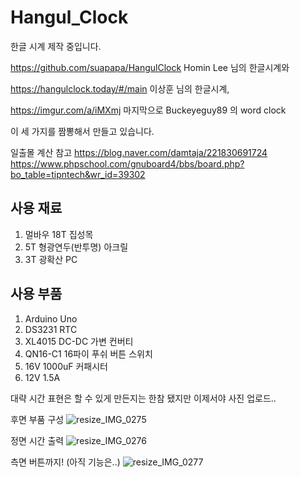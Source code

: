 # Hangul_Clock
한글 시계 제작 중입니다.

https://github.com/suapapa/HangulClock
Homin Lee 님의 한글시계와

https://hangulclock.today/#/main
이상훈 님의 한글시계,

https://imgur.com/a/iMXmj
마지막으로 Buckeyeguy89 의 word clock

이 세 가지를 짬뽕해서 만들고 있습니다.

일출몰 계산 참고
https://blog.naver.com/damtaja/221830691724
https://www.phpschool.com/gnuboard4/bbs/board.php?bo_table=tipntech&wr_id=39302

## 사용 재료
  1. 멀바우 18T 집성목
  2. 5T 형광연두(반투명) 아크릴
  3. 3T 광확산 PC

## 사용 부품
  1. Arduino Uno
  2. DS3231 RTC
  3. XL4015 DC-DC 가변 컨버티
  4. QN16-C1 16파이 푸쉬 버튼 스위치
  5. 16V 1000uF 커패시터
  6. 12V 1.5A 



대략 시간 표현은 할 수 있게 만든지는 한참 됐지만 이제서야 사진 업로드..


후면 부품 구성
![resize_IMG_0275](https://user-images.githubusercontent.com/22463616/104731112-94dded00-577e-11eb-871a-b2b38bf49823.jpg)




정면 시간 출력
![resize_IMG_0276](https://user-images.githubusercontent.com/22463616/104731130-99a2a100-577e-11eb-89e5-d1030de1c5a2.jpg)




측면 버튼까지! (아직 기능은..)
![resize_IMG_0277](https://user-images.githubusercontent.com/22463616/104731133-9ad3ce00-577e-11eb-8ff5-4114117278a3.jpg)
